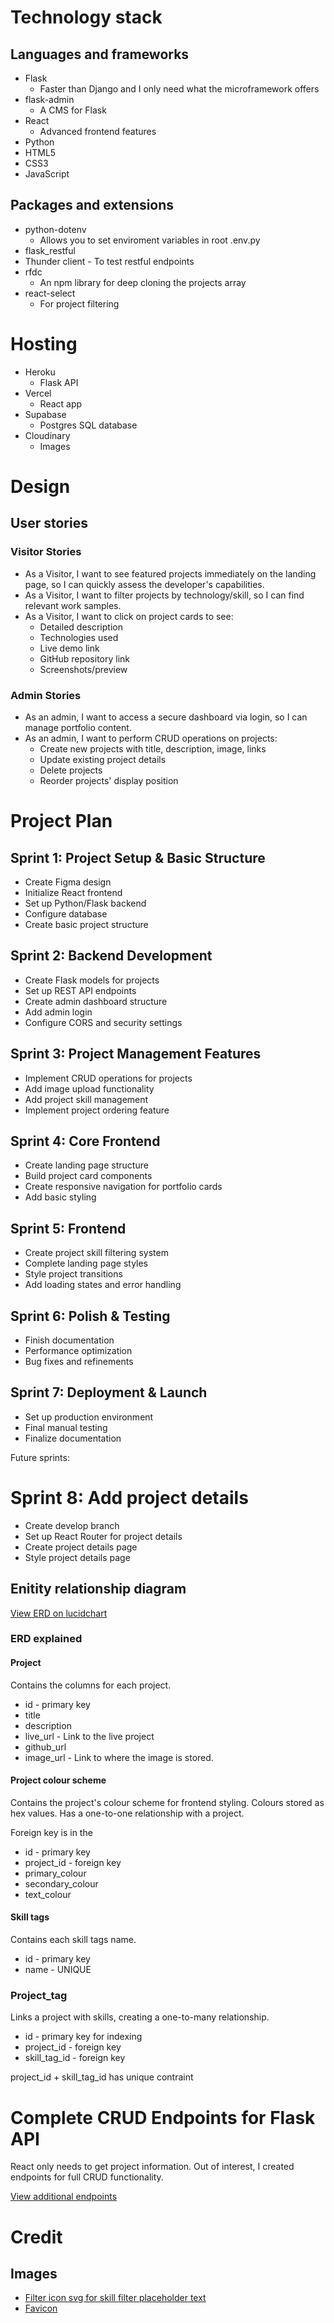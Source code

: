 # Technology stack

## Languages and frameworks

* Flask
  * Faster than Django and I only need what the microframework offers
* flask-admin
  * A CMS for Flask
* React
  * Advanced frontend features
* Python
* HTML5
* CSS3
* JavaScript

## Packages and extensions

* python-dotenv 
  * Allows you to set enviroment variables in root .env.py
* flask_restful
* Thunder client - To test restful endpoints
* rfdc
  * An npm library for deep cloning the projects array
* react-select
  * For project filtering

# Hosting

* Heroku
  * Flask API
* Vercel 
  * React app
* Supabase 
  * Postgres SQL database
* Cloudinary
  * Images

# Design

## User stories

### Visitor Stories

* As a Visitor, I want to see featured projects immediately on the landing page, so I can quickly assess the developer's capabilities.
* As a Visitor, I want to filter projects by technology/skill, so I can find relevant work samples.
* As a Visitor, I want to click on project cards to see:
  - Detailed description
  - Technologies used
  - Live demo link
  - GitHub repository link
  - Screenshots/preview

### Admin Stories

* As an admin, I want to access a secure dashboard via login, so I can manage portfolio content.
* As an admin, I want to perform CRUD operations on projects:
  - Create new projects with title, description, image, links
  - Update existing project details
  - Delete projects
  - Reorder projects' display position
  
# Project Plan

## Sprint 1: Project Setup & Basic Structure
- Create Figma design
- Initialize React frontend
- Set up Python/Flask backend
- Configure database
- Create basic project structure

## Sprint 2: Backend Development
- Create Flask models for projects
- Set up REST API endpoints
- Create admin dashboard structure
- Add admin login
- Configure CORS and security settings

## Sprint 3: Project Management Features
- Implement CRUD operations for projects
- Add image upload functionality
- Add project skill management
- Implement project ordering feature

## Sprint 4: Core Frontend
- Create landing page structure
- Build project card components
- Create responsive navigation for portfolio cards
- Add basic styling

## Sprint 5: Frontend
- Create project skill filtering system
- Complete landing page styles
- Style project transitions
- Add loading states and error handling

## Sprint 6: Polish & Testing
- Finish documentation
- Performance optimization
- Bug fixes and refinements

## Sprint 7: Deployment & Launch
- Set up production environment
- Final manual testing
- Finalize documentation

Future sprints:

# Sprint 8: Add project details
- Create develop branch
- Set up React Router for project details
- Create project details page
- Style project details page

## Enitity relationship diagram

[View ERD on lucidchart](https://lucid.app/lucidchart/fc35cf54-f85c-4fa3-a637-8f530bfa80d1/edit?viewport_loc=-617%2C-101%2C2399%2C1058%2C0_0&invitationId=inv_0e8624ce-216d-4796-a3dd-6dde92d8ba15)

### ERD explained

#### Project

Contains the columns for each project.

* id - primary key
* title 
* description
* live_url - Link to the live project
* github_url
* image_url - Link to where the image is stored.

#### Project colour scheme

Contains the project's colour scheme for frontend styling.
Colours stored as hex values.
Has a one-to-one relationship with a project.

Foreign key is in the 

* id - primary key
* project_id - foreign key
* primary_colour
* secondary_colour
* text_colour

#### Skill tags

Contains each skill tags name.

* id - primary key
* name - UNIQUE

### Project_tag

Links a project with skills, creating a one-to-many relationship.

* id - primary key for indexing
* project_id - foreign key
* skill_tag_id - foreign key

project_id + skill_tag_id has unique contraint

# Complete CRUD Endpoints for Flask API

React only needs to get project information. Out of interest, I created endpoints for full CRUD functionality. 

[View additional endpoints](docs/additional-endpoints.md)

# Credit

## Images

* [Filter icon svg for skill filter placeholder text](https://www.svgrepo.com/svg/509927/filter)
* [Favicon](https://www.flaticon.com/free-icon/portfolio_4100425?term=portfolio&page=3&position=65&origin=tag&related_id=4100425)